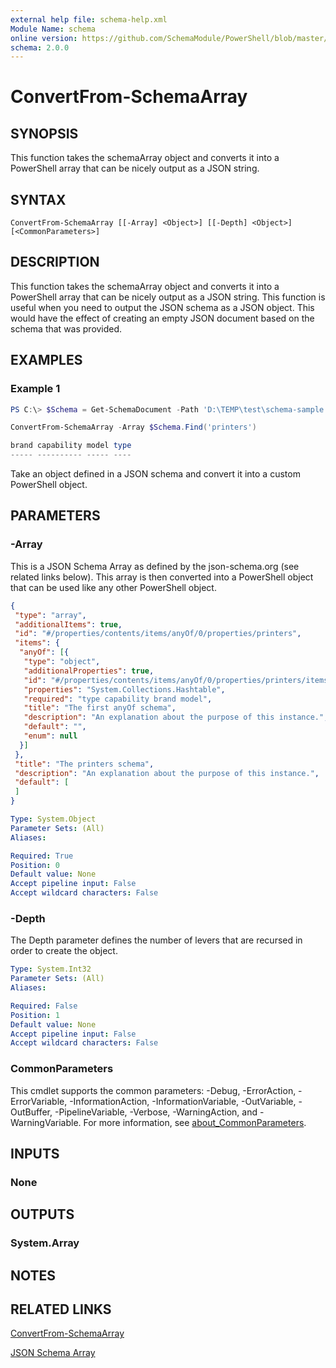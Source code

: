 ```yaml
---
external help file: schema-help.xml
Module Name: schema
online version: https://github.com/SchemaModule/PowerShell/blob/master/docs/ConvertFrom-SchemaArray.md#convertfrom-schemaarray
schema: 2.0.0
---
```


# ConvertFrom-SchemaArray

## SYNOPSIS
This function takes the schemaArray object and converts it into a PowerShell array
that can be nicely output as a JSON string.

## SYNTAX

```
ConvertFrom-SchemaArray [[-Array] <Object>] [[-Depth] <Object>] [<CommonParameters>]
```

## DESCRIPTION
This function takes the schemaArray object and converts it into a PowerShell array
that can be nicely output as a JSON string. This function is useful when you need
to output the JSON schema as a JSON object. This would have the effect of
creating an empty JSON document based on the schema that was provided.

## EXAMPLES

### Example 1
```powershell
PS C:\> $Schema = Get-SchemaDocument -Path 'D:\TEMP\test\schema-sample.json'

ConvertFrom-SchemaArray -Array $Schema.Find('printers')

brand capability model type
----- ---------- ----- ----
```

Take an object defined in a JSON schema and convert it into a custom PowerShell
object.

## PARAMETERS

### -Array
This is a JSON Schema Array as defined by the json-schema.org (see related links
below). This array is then converted into a PowerShell object that can be used
like any other PowerShell object.

```json
{
 "type": "array",
 "additionalItems": true,
 "id": "#/properties/contents/items/anyOf/0/properties/printers",
 "items": {
  "anyOf": [{
   "type": "object",
   "additionalProperties": true,
   "id": "#/properties/contents/items/anyOf/0/properties/printers/items/anyOf/0",
   "properties": "System.Collections.Hashtable",
   "required": "type capability brand model",
   "title": "The first anyOf schema",
   "description": "An explanation about the purpose of this instance.",
   "default": "",
   "enum": null
  }]
 },
 "title": "The printers schema",
 "description": "An explanation about the purpose of this instance.",
 "default": [
 ]
}
```

```yaml
Type: System.Object
Parameter Sets: (All)
Aliases:

Required: True
Position: 0
Default value: None
Accept pipeline input: False
Accept wildcard characters: False
```

### -Depth
The Depth parameter defines the number of levers that are recursed in order to
create the object.

```yaml
Type: System.Int32
Parameter Sets: (All)
Aliases:

Required: False
Position: 1
Default value: None
Accept pipeline input: False
Accept wildcard characters: False
```

### CommonParameters
This cmdlet supports the common parameters: -Debug, -ErrorAction, -ErrorVariable, -InformationAction, -InformationVariable, -OutVariable, -OutBuffer, -PipelineVariable, -Verbose, -WarningAction, and -WarningVariable. For more information, see [about_CommonParameters](http://go.microsoft.com/fwlink/?LinkID=113216).

## INPUTS

### None

## OUTPUTS

### System.Array

## NOTES

## RELATED LINKS

[ConvertFrom-SchemaArray](https://github.com/SchemaModule/PowerShell/blob/master/docs/ConvertFrom-SchemaArray.md#convertfrom-schemaarray)

[JSON Schema Array](https://json-schema.org/understanding-json-schema/reference/array.html)